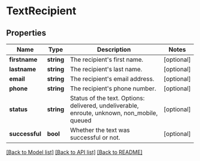 # TextRecipient

## Properties
Name | Type | Description | Notes
------------ | ------------- | ------------- | -------------
**firstname** | **string** | The recipient&#39;s first name. | [optional] 
**lastname** | **string** | The recipient&#39;s last name. | [optional] 
**email** | **string** | The recipient&#39;s email address. | [optional] 
**phone** | **string** | The recipient&#39;s phone number. | [optional] 
**status** | **string** | Status of the text. Options: delivered, undeliverable, enroute, unknown, non_mobile, queued | [optional] 
**successful** | **bool** | Whether the text was successful or not. | [optional] 

[[Back to Model list]](../../README.md#documentation-for-models) [[Back to API list]](../../README.md#documentation-for-api-endpoints) [[Back to README]](../../README.md)



